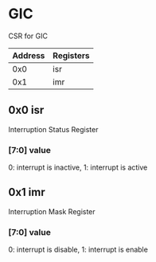 # GIC
CSR for GIC

| Address | Registers |
|---------|-----------|
|0x0|isr|
|0x1|imr|

## 0x0 isr
Interruption Status Register

### [7:0] value
0: interrupt is inactive, 1: interrupt is active

## 0x1 imr
Interruption Mask Register

### [7:0] value
0: interrupt is disable, 1: interrupt is enable

